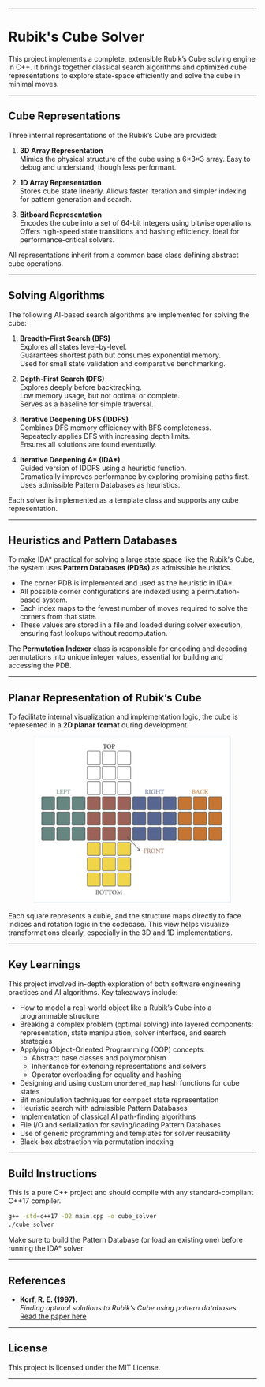 
---

# Rubik's Cube Solver

This project implements a complete, extensible Rubik’s Cube solving engine in C++. It brings together classical search algorithms and optimized cube representations to explore state-space efficiently and solve the cube in minimal moves.

---

## Cube Representations

Three internal representations of the Rubik’s Cube are provided:

1. **3D Array Representation**  
   Mimics the physical structure of the cube using a 6×3×3 array. Easy to debug and understand, though less performant.

2. **1D Array Representation**  
   Stores cube state linearly. Allows faster iteration and simpler indexing for pattern generation and search.

3. **Bitboard Representation**  
   Encodes the cube into a set of 64-bit integers using bitwise operations. Offers high-speed state transitions and hashing efficiency. Ideal for performance-critical solvers.

All representations inherit from a common base class defining abstract cube operations.

---

## Solving Algorithms

The following AI-based search algorithms are implemented for solving the cube:

1. **Breadth-First Search (BFS)**  
   Explores all states level-by-level.  
   Guarantees shortest path but consumes exponential memory.  
   Used for small state validation and comparative benchmarking.

2. **Depth-First Search (DFS)**  
   Explores deeply before backtracking.  
   Low memory usage, but not optimal or complete.  
   Serves as a baseline for simple traversal.

3. **Iterative Deepening DFS (IDDFS)**  
   Combines DFS memory efficiency with BFS completeness.  
   Repeatedly applies DFS with increasing depth limits.  
   Ensures all solutions are found eventually.

4. **Iterative Deepening A\* (IDA\*)**  
   Guided version of IDDFS using a heuristic function.  
   Dramatically improves performance by exploring promising paths first.  
   Uses admissible Pattern Databases as heuristics.


Each solver is implemented as a template class and supports any cube representation.

---

## Heuristics and Pattern Databases

To make IDA\* practical for solving a large state space like the Rubik's Cube, the system uses **Pattern Databases (PDBs)** as admissible heuristics.

- The corner PDB is implemented and used as the heuristic in IDA\*.
- All possible corner configurations are indexed using a permutation-based system.
- Each index maps to the fewest number of moves required to solve the corners from that state.
- These values are stored in a file and loaded during solver execution, ensuring fast lookups without recomputation.

The **Permutation Indexer** class is responsible for encoding and decoding permutations into unique integer values, essential for building and accessing the PDB.

---

## Planar Representation of Rubik’s Cube

To facilitate internal visualization and implementation logic, the cube is represented in a **2D planar format** during development.

<p align="center">
  <img src="assets/rubiks_planar_view.png" width="400" alt="Rubik's Cube Planar View"/>
</p>

Each square represents a cubie, and the structure maps directly to face indices and rotation logic in the codebase. This view helps visualize transformations clearly, especially in the 3D and 1D implementations.

---

## Key Learnings

This project involved in-depth exploration of both software engineering practices and AI algorithms. Key takeaways include:

- How to model a real-world object like a Rubik’s Cube into a programmable structure  
- Breaking a complex problem (optimal solving) into layered components: representation, state manipulation, solver interface, and search strategies  
- Applying Object-Oriented Programming (OOP) concepts:  
  - Abstract base classes and polymorphism  
  - Inheritance for extending representations and solvers  
  - Operator overloading for equality and hashing  
- Designing and using custom `unordered_map` hash functions for cube states  
- Bit manipulation techniques for compact state representation  
- Heuristic search with admissible Pattern Databases  
- Implementation of classical AI path-finding algorithms  
- File I/O and serialization for saving/loading Pattern Databases  
- Use of generic programming and templates for solver reusability  
- Black-box abstraction via permutation indexing  

---

## Build Instructions

This is a pure C++ project and should compile with any standard-compliant C++17 compiler.

```bash
g++ -std=c++17 -O2 main.cpp -o cube_solver
./cube_solver
```

Make sure to build the Pattern Database (or load an existing one) before running the IDA\* solver.

---

## References

- **Korf, R. E. (1997).**  
  *Finding optimal solutions to Rubik’s Cube using pattern databases.*  
  [Read the paper here](https://cse.sc.edu/~mgv/csce580sp15/korfRubik.pdf)

---

## License

This project is licensed under the MIT License.

---
